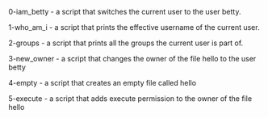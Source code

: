 0-iam_betty - a script that switches the current user to the user betty.

1-who_am_i -  a script that prints the effective username of the current user.

2-groups -  a script that prints all the groups the current user is part of.

3-new_owner -  a script that changes the owner of the file hello to the user betty

4-empty -  a script that creates an empty file called hello

5-execute - a script that adds execute permission to the owner of the file hello
